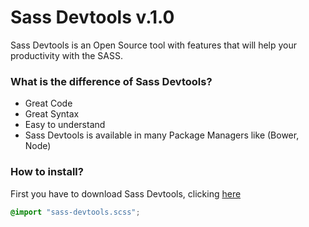 Sass Devtools v.1.0
===================

Sass Devtools is an Open Source tool with features that will help your productivity with the SASS.

### What is the difference of Sass Devtools?

- Great Code
- Great Syntax
- Easy to understand
- Sass Devtools is available in many Package Managers like (Bower, Node)


### How to install?

First you have to download Sass Devtools, clicking <a href="https://jaoz.github.io/sass-devtools">here</a>

``` css
@import "sass-devtools.scss";
```
